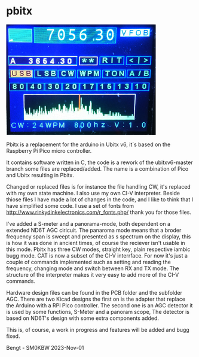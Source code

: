 # pbitx
![Pbitx](/docs/media/panorama_small.JPG)

Pbitx is a replacement for the arduino in Ubitx v6, it´s based on the Raspberry Pi Pico micro controller.

It contains software written in C, the code is a rework of the ubitxv6-master branch some files are replaced/added.
The name is a combination of Pico and Ubitx resulting in Pbitx.

Changed or replaced files is for instance the file handling CW, it's replaced with my own state machine. I also use my own CI-V interpreter.
Beside thiose files I have made a lot of changes in the code, and I like to think that I have simplified some code.
I use a set of fonts from http://www.rinkydinkelectronics.com/r_fonts.php/ thank you for those files.

I've added a S-meter and a panorama-mode, both dependent on a extended ND6T AGC ciricuit. The panaroma mode means that a broder frequency
span is sweept and presented as s spectrum on the display, this is how it was done in ancient times, of course the reciever isn't usable
in this mode. Pbitx has three CW modes, straight key, plain respective iambic bugg mode. CAT is now a subset of the CI-V interrface. 
For now it's just a couple of commands implemented such as setting and reading the frequency, changing mode and switch between RX and TX mode.
The structure of the interpreter makes it very easy to add more of the CI-V commands.

Hardware design files can be found in the PCB folder and the subfolder AGC.
There are two Kicad designs the first on is the adapter that replace the Arduino with a RPI Pico controller. The second one is an
AGC detector it is used by some functions, S-Meter and a panoram scope, The detector is based on ND6T's design with some extra components added.

This is, of course, a work in progress and features will be added and bugg fixed.

Bengt - SM0KBW 	2023-Nov-01 






